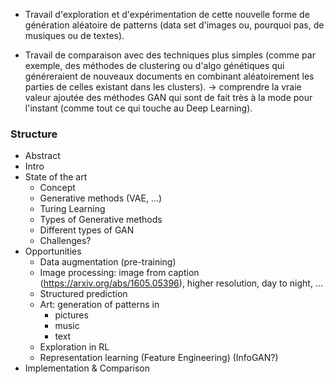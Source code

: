 * Travail d'exploration et d'expérimentation de cette nouvelle forme de génération aléatoire de patterns (data set d'images ou, pourquoi pas, de musiques ou de textes).

* Travail de comparaison avec des techniques plus simples (comme par exemple, des méthodes de clustering ou d'algo génétiques qui généreraient de nouveaux documents en combinant aléatoirement les parties de celles existant dans les clusters). -> comprendre la vraie valeur ajoutée des méthodes GAN qui sont de fait très à la mode pour l'instant (comme tout ce qui touche au Deep Learning).

### Structure ###

- Abstract
- Intro
- State of the art
    - Concept
    - Generative methods (VAE, ...)
    - Turing Learning
    - Types of Generative methods 
    - Different types of GAN
    - Challenges?
- Opportunities
    - Data augmentation (pre-training)
    - Image processing: image from caption (https://arxiv.org/abs/1605.05396), higher resolution, day to night, ...
    - Structured prediction
    - Art: generation of patterns in 
        - pictures
        - music
        - text
    - Exploration in RL
    - Representation learning (Feature Engineering) (InfoGAN?)
- Implementation & Comparison